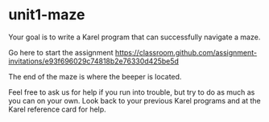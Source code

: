 # unit1-maze

Your goal is to write a Karel program that can successfully navigate a maze.

Go here to start the assignment
https://classroom.github.com/assignment-invitations/e93f696029c74818b2e76330d425be5d

The end of the maze is where the beeper is located.

Feel free to ask us for help if you run into trouble, but try to do as much
as you can on your own. Look back to your previous Karel programs and at the
Karel reference card for help.
